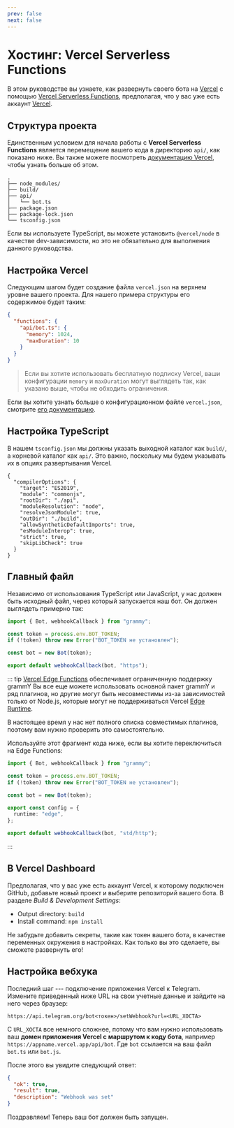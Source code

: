 ```yaml
---
prev: false
next: false
---
```


# Хостинг: Vercel Serverless Functions

В этом руководстве вы узнаете, как развернуть своего бота на [Vercel](https://vercel.com/) с помощью [Vercel Serverless Functions](https://vercel.com/docs/functions), предполагая, что у вас уже есть аккаунт [Vercel](https://vercel.com).

## Структура проекта

Единственным условием для начала работы с **Vercel Serverless Functions** является перемещение вашего кода в директорию `api/`, как показано ниже.
Вы также можете посмотреть [документацию Vercel](https://vercel.com/docs/functions/quickstart), чтобы узнать больше об этом.

```asciiart:no-line-numbers
.
├── node_modules/
├── build/
├── api/
│   └── bot.ts
├── package.json
├── package-lock.json
└── tsconfig.json
```

Если вы используете TypeScript, вы можете установить `@vercel/node` в качестве dev-зависимости, но это не обязательно для выполнения данного руководства.

## Настройка Vercel

Следующим шагом будет создание файла `vercel.json` на верхнем уровне вашего проекта.
Для нашего примера структуры его содержимое будет таким:

```json
{
  "functions": {
    "api/bot.ts": {
      "memory": 1024,
      "maxDuration": 10
    }
  }
}
```

> Если вы хотите использовать бесплатную подписку Vercel, ваши конфигурации `memory` и `maxDuration` могут выглядеть так, как указано выше, чтобы не обходить ограничения.

Если вы хотите узнать больше о конфигурационном файле `vercel.json`, смотрите [его документацию](https://vercel.com/docs/projects/project-configuration).

## Настройка TypeScript

В нашем `tsconfig.json` мы должны указать выходной каталог как `build/`, а корневой каталог как `api/`.
Это важно, поскольку мы будем указывать их в опциях развертывания Vercel.

```json{5,8}
{
  "compilerOptions": {
    "target": "ES2019",
    "module": "commonjs",
    "rootDir": "./api",
    "moduleResolution": "node",
    "resolveJsonModule": true,
    "outDir": "./build",
    "allowSyntheticDefaultImports": true,
    "esModuleInterop": true,
    "strict": true,
    "skipLibCheck": true
  }
}
```

## Главный файл

Независимо от использования TypeScript или JavaScript, у нас должен быть исходный файл, через который запускается наш бот.
Он должен выглядеть примерно так:

```ts
import { Bot, webhookCallback } from "grammy";

const token = process.env.BOT_TOKEN;
if (!token) throw new Error("BOT_TOKEN не установлен");

const bot = new Bot(token);

export default webhookCallback(bot, "https");
```

::: tip [Vercel Edge Functions](https://vercel.com/docs/functions) обеспечивает ограниченную поддержку grammY
Вы все еще можете использовать основной пакет grammY и ряд плагинов, но другие могут быть несовместимы из-за зависимостей только от Node.js, которые могут не поддерживаться Vercel [Edge Runtime](https://edge-runtime.vercel.app).

В настоящее время у нас нет полного списка совместимых плагинов, поэтому вам нужно проверить это самостоятельно.

Используйте этот фрагмент кода ниже, если вы хотите переключиться на Edge Functions:

```ts
import { Bot, webhookCallback } from "grammy";

const token = process.env.BOT_TOKEN;
if (!token) throw new Error("BOT_TOKEN не установлен");

const bot = new Bot(token);

export const config = {
  runtime: "edge",
};

export default webhookCallback(bot, "std/http");
```

:::

## В Vercel Dashboard

Предполагая, что у вас уже есть аккаунт Vercel, к которому подключен GitHub, добавьте новый проект и выберите репозиторий вашего бота.
В разделе _Build & Development Settings_:

- Output directory: `build`
- Install command: `npm install`

Не забудьте добавить секреты, такие как токен вашего бота, в качестве переменных окружения в настройках.
Как только вы это сделаете, вы сможете развернуть его!

## Настройка вебхука

Последний шаг --- подключение приложения Vercel к Telegram.
Измените приведенный ниже URL на свои учетные данные и зайдите на него через браузер:

```text
https://api.telegram.org/bot<токен>/setWebhook?url=<URL_ХОСТА>
```

С `URL_ХОСТА` все немного сложнее, потому что вам нужно использовать ваш **домен приложения Vercel с маршрутом к коду бота**, например `https://appname.vercel.app/api/bot`.
Где `bot` ссылается на ваш файл `bot.ts` или `bot.js`.

После этого вы увидите следующий ответ:

```json
{
  "ok": true,
  "result": true,
  "description": "Webhook was set"
}
```

Поздравляем!
Теперь ваш бот должен быть запущен.
